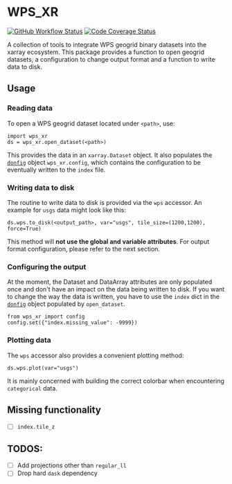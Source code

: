 # WPS_XR
[![GitHub Workflow Status][github-ci-badge]][github-ci-link] [![Code Coverage Status][codecov-badge]][codecov-link]

A collection of tools to integrate WPS geogrid binary datasets into the xarray ecosystem.
This package provides a function to open geogrid datasets, a configuration to change output format and a function to write data to disk.

## Usage
### Reading data
To open a WPS geogrid dataset located under `<path>`, use:
```
import wps_xr
ds = wps_xr.open_dataset(<path>)
```
This provides the data in an `xarray.Dataset` object.
It also populates the [`donfig`](https://github.com/pytroll/donfig) object `wps_xr.config`, which contains the configuration to be eventually written to the `index` file.

### Writing data to disk
The routine to write data to disk is provided via the `wps` accessor.
An example for `usgs` data might look like this:
```
ds.wps.to_disk(<output_path>, var="usgs", tile_size=(1200,1200), force=True)
```
This method will **not use the global and variable attributes**.
For output format configuration, please refer to the next section.

### Configuring the output
At the moment, the Dataset and DataArray attributes are only populated once and don't have an impact on the data being written to disk.
If you want to change the way the data is written, you have to use the `index` dict in the [`donfig`](https://github.com/pytroll/donfig) object populated by `open_dataset`.
```
from wps_xr import config
config.set({"index.missing_value": -9999})
```

### Plotting data
The `wps` accessor also provides a convenient plotting method:
```
ds.wps.plot(var="usgs")
```
It is mainly concerned with building the correct colorbar when encountering `categorical` data.

## Missing functionality
 - [ ] `index.tile_z`

## TODOS:
 - [ ] Add projections other than `regular_ll`
 - [ ] Drop hard `dask` dependency

[github-ci-badge]: https://img.shields.io/github/workflow/status/lpilz/wps_xr/CI?label=CI&logo=github
[github-ci-link]: https://github.com/lpilz/wps_xr/actions?query=workflow%3ACI
[codecov-badge]: https://img.shields.io/codecov/c/github/lpilz/wps_xr.svg?logo=codecov
[codecov-link]: https://codecov.io/gh/lpilz/wps_xr
